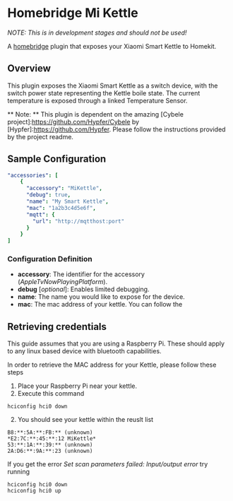 # Homebridge Mi Kettle

*NOTE: This is in development stages and should not be used!*

A [homebridge](https://github.com/nfarina/homebridge) plugin that exposes your Xiaomi Smart Kettle to Homekit.

## Overview

This plugin exposes the Xiaomi Smart Kettle as a switch device, with the switch power state representing the Kettle boile state. The current temperature is exposed through a linked Temperature Sensor.

** Note: ** This plugin is dependent on the amazing [Cybele project]:https://github.com/Hypfer/Cybele by [Hypfer]:https://github.com/Hypfer. Please follow the instructions provided by the project readme.

## Sample Configuration

```yaml
"accessories": [
    {
      "accessory": "MiKettle",
      "debug": true,
      "name": "My Smart Kettle",
      "mac": "1a2b3c4d5e6f",
      "mqtt": {
        "url": "http://mqtthost:port"
      }
    }   
]
```
### Configuration Definition

* **accessory**: The identifier for the accessory (*AppleTvNowPlayingPlatform*).
* **debug** [*optional*]: Enables limited debugging.
* **name**: The name you would like to expose for the device.
* **mac**: The mac address of your kettle. You can follow the 

## Retrieving credentials

This guide assumes that you are using a Raspberry Pi. These should apply to any linux based device with bluetooth capabilities.

In order to retrieve the MAC address for your Kettle, please follow these steps

1. Place your Raspberry Pi near your kettle.
1. Execute this command
```
hciconfig hci0 down
```
2. You should see your kettle within the reuslt list
```
B8:**:5A:**:FB:** (unknown)
*E2:7C:**:45:**:12 MiKettle*
53:**:1A:**:39:** (unknown)
2A:D6:**:9A:**:23 (unknown)
```

If you get the error *Set scan parameters failed: Input/output error* try running

```
hciconfig hci0 down
hciconfig hci0 up
```